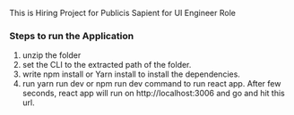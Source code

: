This is Hiring Project for Publicis Sapient for UI Engineer Role

### Steps to run the Application
1) unzip the folder
2) set the CLI to the extracted path of the folder.
3) write npm install or Yarn install to install the dependencies. 
4) run yarn run dev or npm run dev command to run react app. After few seconds, react app will run on http://localhost:3006 and go and hit this url.
